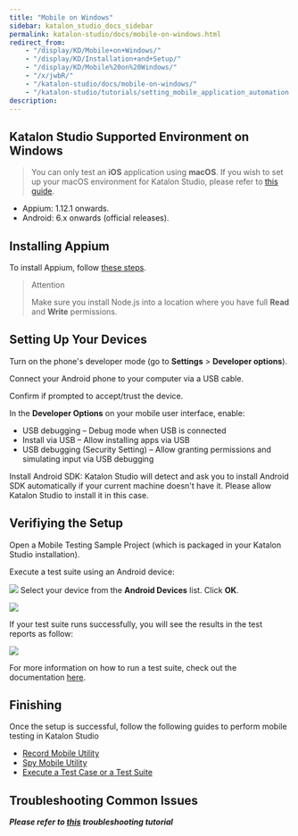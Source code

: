 ```yaml
---
title: "Mobile on Windows"
sidebar: katalon_studio_docs_sidebar
permalink: katalon-studio/docs/mobile-on-windows.html
redirect_from:
    - "/display/KD/Mobile+on+Windows/"
    - "/display/KD/Installation+and+Setup/"
    - "/display/KD/Mobile%20on%20Windows/"
    - "/x/jwbR/"
    - "/katalon-studio/docs/mobile-on-windows/"
    - "/katalon-studio/tutorials/setting_mobile_application_automation.html"
description:
---
```

Katalon Studio Supported Environment on Windows
-----------------------------------------------

> You can only test an **iOS** application using **macOS**. If you wish to set up your macOS environment for Katalon Studio, please refer to [this guide](/x/9AXR).

* Appium: 1.12.1 onwards.
* Android: 6.x onwards (official releases).

Installing Appium
-----------------------

To install Appium, follow [these steps](http://appium.io/docs/en/about-appium/getting-started/#installing-appium).

> Attention
>
> Make sure you install Node.js into a location where you have full **Read** and **Write** permissions.

Setting Up Your Devices
-----------------------

Turn on the phone's developer mode (go to **Settings** > **Developer options**).

Connect your Android phone to your computer via a USB cable.

Confirm if prompted to accept/trust the device.

In the **Developer Options** on your mobile user interface, enable:
- USB debugging – Debug mode when USB is connected 
- Install via USB – Allow installing apps via USB
- USB debugging (Security Setting) – Allow granting permissions and simulating input via USB debugging 

Install Android SDK: Katalon Studio will detect and ask you to install Android SDK automatically if your current machine doesn't have it. Please allow Katalon Studio to install it in this case.

Verifiying the Setup
--------------------

Open a Mobile Testing Sample Project (which is packaged in your Katalon Studio installation).

Execute a test suite using an Android device: 

![](https://github.com/katalon-studio/docs-images/raw/master/katalon-studio/docs/mobile-on-windows/image2017-6-29-143A483A34.png)
Select your device from the **Android Devices** list. Click **OK**. 

![](https://github.com/katalon-studio/docs-images/raw/master/katalon-studio/docs/mobile-on-windows/image2018-1-26-183A393A1.png)

If your test suite runs successfully, you will see the results in the test reports as follow:

![](https://github.com/katalon-studio/docs-images/raw/master/katalon-studio/docs/mobile-on-windows/image2018-6-15-173A473A28.png)

For more information on how to run a test suite, check out the documentation [here](/pages/viewpage.action?pageId=786668).

Finishing
---------------

Once the setup is successful, follow the following guides to perform mobile testing in Katalon Studio

*   [Record Mobile Utility](/display/KD/Record+Mobile+Utility)
*   [Spy Mobile Utility](/display/KD/Spy+Mobile+Utility)
*   [Execute a Test Case or a Test Suite](/display/KD/Execute+a+Test+Case+or+a+Test+Suite)

Troubleshooting Common Issues
-----------------------------

_**Please refer to [this](/display/KD/Troubleshooting+automated+mobile+testing) troubleshooting tutorial**_
